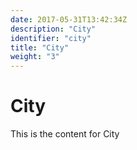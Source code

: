 ```yaml
---
date: 2017-05-31T13:42:34Z
description: "City"
identifier: "city"
title: "City"
weight: "3"
---
```


# City
This is the content for City